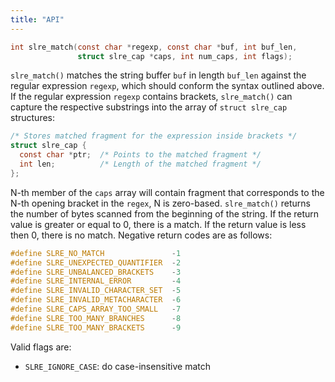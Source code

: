 ```yaml
---
title: "API"
---
```


```c
int slre_match(const char *regexp, const char *buf, int buf_len,
               struct slre_cap *caps, int num_caps, int flags);
```

`slre_match()` matches the string buffer `buf` in length `buf_len` against the regular
expression `regexp`, which should conform the syntax outlined above. If the regular
expression `regexp` contains brackets, `slre_match()` can capture the
respective substrings into the array of `struct slre_cap` structures:

```c
/* Stores matched fragment for the expression inside brackets */
struct slre_cap {
  const char *ptr;  /* Points to the matched fragment */
  int len;          /* Length of the matched fragment */
};
```

N-th member of the `caps` array will contain fragment that corresponds to the
N-th opening bracket in the `regex`, N is zero-based. `slre_match()` returns
the number of bytes scanned from the beginning of the string. If the return value is
greater or equal to 0, there is a match. If the return value is less then 0, there
is no match. Negative return codes are as follows:

```c
#define SLRE_NO_MATCH               -1
#define SLRE_UNEXPECTED_QUANTIFIER  -2
#define SLRE_UNBALANCED_BRACKETS    -3
#define SLRE_INTERNAL_ERROR         -4
#define SLRE_INVALID_CHARACTER_SET  -5
#define SLRE_INVALID_METACHARACTER  -6
#define SLRE_CAPS_ARRAY_TOO_SMALL   -7
#define SLRE_TOO_MANY_BRANCHES      -8
#define SLRE_TOO_MANY_BRACKETS      -9
```

Valid flags are:

- `SLRE_IGNORE_CASE`: do case-insensitive match
